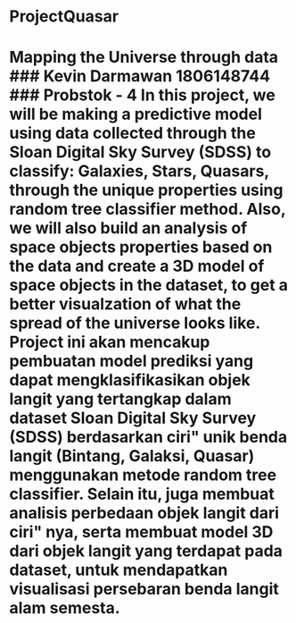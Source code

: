 # ProjectQuasar
# Mapping the Universe through data ### Kevin Darmawan 1806148744 ### Probstok - 4 In this project, we will be making a predictive model using data collected through the Sloan Digital Sky Survey (SDSS) to classify: Galaxies, Stars, Quasars, through the unique properties using random tree classifier method. Also, we will also build an analysis of space objects properties based on the data and create a 3D model of space objects in the dataset, to get a better visualzation of what the spread of the universe looks like. Project ini akan mencakup pembuatan model prediksi yang dapat mengklasifikasikan objek langit yang tertangkap dalam dataset Sloan Digital Sky Survey (SDSS) berdasarkan ciri" unik benda langit (Bintang, Galaksi, Quasar) menggunakan metode random tree classifier. Selain itu, juga membuat analisis perbedaan objek langit dari ciri" nya, serta membuat model 3D dari objek langit yang terdapat pada dataset, untuk mendapatkan visualisasi persebaran benda langit alam semesta.
